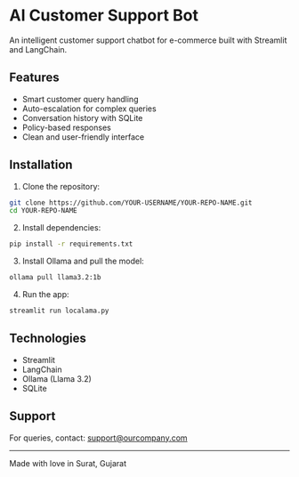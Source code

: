 
# AI Customer Support Bot

An intelligent customer support chatbot for e-commerce built with Streamlit and LangChain.

## Features

- Smart customer query handling
- Auto-escalation for complex queries
- Conversation history with SQLite
- Policy-based responses
- Clean and user-friendly interface

##  Installation

1. Clone the repository:
```bash
git clone https://github.com/YOUR-USERNAME/YOUR-REPO-NAME.git
cd YOUR-REPO-NAME
```

2. Install dependencies:
```bash
pip install -r requirements.txt
```

3. Install Ollama and pull the model:
```bash
ollama pull llama3.2:1b
```

4. Run the app:
```bash
streamlit run localama.py
```

## Technologies

- Streamlit
- LangChain
- Ollama (Llama 3.2)
- SQLite

## Support

For queries, contact: support@ourcompany.com

---

Made with love in Surat, Gujarat
